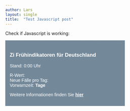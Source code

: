 ```yaml
---
author: Lars
layout: single
title:  "Test Javascript post"
---
```


Check if Javascript is working:

<div style="background-image: linear-gradient(#092f4d90, #092f4d90),url(https://www.kbv.de/images/contentbilder_m/header_corona_742.jpg); color: white;font-family: sans-serif;padding:1em;width: 350px;"><h3>Zi Frühindikatoren für Deutschland</h3><p>Stand: <span id="ZICOVIDFI_Stand"></span> 0:00 Uhr</p><p>R-Wert: <strong><span id="ZICOVIDFI_RWert"></span></strong><br>Neue Fälle pro Tag: <strong><span id="ZICOVIDFI_FaelleproTag"></span></strong><br>Vorwarnzeit: <strong><span id="ZICOVIDFI_Vorwarnzeit"></span> Tage</strong><br></p><p><span>Weitere Informationen finden Sie <a style="color:white;font-style: normal;"href="https://zidatalab.github.io/covid19dashboard/Start"><strong>hier<strong></a></span></p></div>

<script>
var today = new Date();
var dd = String(today.getDate()).padStart(2, '0');
var mm = String(today.getMonth() + 1).padStart(2, '0'); //January is 0!
var yyyy = today.getFullYear();
today = dd+'.'+mm + '.' + yyyy;
document.getElementById("ZICOVIDFI_Stand").innerHTML=today;

var xmlhttp = new XMLHttpRequest();
xmlhttp.onreadystatechange = function() {
  if (this.readyState == 4 && this.status == 200) {
    var myObj = JSON.parse(this.responseText);
    document.getElementById("ZICOVIDFI_RWert").innerHTML = myObj[0].Wert;
    document.getElementById("ZICOVIDFI_FaelleproTag").innerHTML = myObj[1].Wert;
    document.getElementById("ZICOVIDFI_Vorwarnzeit").innerHTML = myObj[2].Wert;
  }
};
xmlhttp.open("GET", "https://raw.githubusercontent.com/zidatalab/covid19dashboard/master/data/frueindikatoren.json", true);
xmlhttp.send();
</script>
